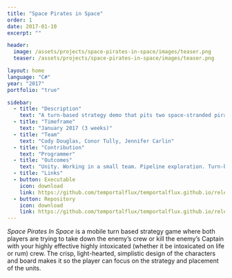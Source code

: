 ```yaml
---
title: "Space Pirates in Space"
order: 1
date: 2017-01-10
excerpt: ""

header:
  image: /assets/projects/space-pirates-in-space/images/teaser.png
  teaser: /assets/projects/space-pirates-in-space/images/teaser.png

layout: home
language: "C#"
year: "2017"
portfolio: "true"

sidebar:
  - title: "Description"
    text: "A turn-based strategy demo that pits two space-stranded pirate crews against each other."
  - title: "Timeframe"
    text: "January 2017 (3 weeks)"
  - title: "Team"
    text: "Cody Douglas, Conor Tully, Jennifer Carlin"
  - title: "Contribution"
    text: "Programmer"
  - title: "Outcomes"
    text: "Unity. Working in a small team. Pipeline exploration. Turn-based strategy flow structure."
  - title: "Links"
  - button: Executable
    icon: download
    link: https://github.com/temportalflux/temportalflux.github.io/releases/download/download-space_pirates_in_space-executable/executable.zip
  - button: Repository
    icon: download
    link: https://github.com/temportalflux/temportalflux.github.io/releases/download/download-space_pirates_in_space-repository/repository.zip
---
```


_Space Pirates In Space_ is a mobile turn based strategy game where both players are trying to take down the enemy’s crew or kill the enemy’s Captain with your highly effective highly intoxicated (whether it be intoxicated on life or rum) crew. The crisp, light-hearted, simplistic design of the characters and board makes it so the player can focus on the strategy and placement of the units.
